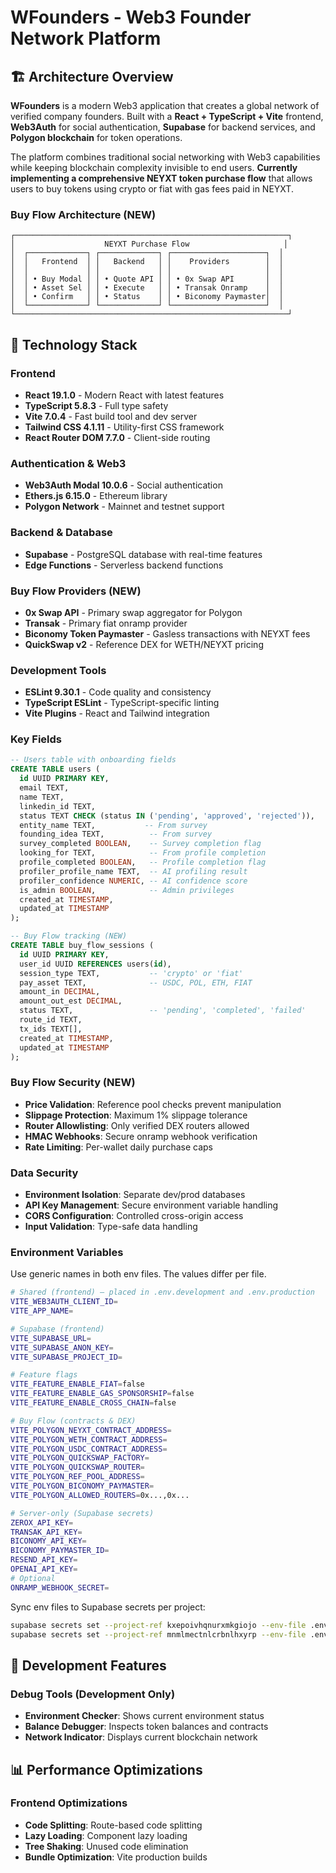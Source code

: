# WFounders - Web3 Founder Network Platform

## 🏗️ Architecture Overview

**WFounders** is a modern Web3 application that creates a global network of verified company founders. Built with a **React + TypeScript + Vite** frontend, **Web3Auth** for social authentication, **Supabase** for backend services, and **Polygon blockchain** for token operations.

The platform combines traditional social networking with Web3 capabilities while keeping blockchain complexity invisible to end users. **Currently implementing a comprehensive NEYXT token purchase flow** that allows users to buy tokens using crypto or fiat with gas fees paid in NEYXT.


### Buy Flow Architecture (NEW)
```
┌─────────────────────────────────────────────────────────────┐
│                    NEYXT Purchase Flow                     │
│  ┌─────────────┐ ┌─────────────┐ ┌─────────────────────┐  │
│  │   Frontend  │ │   Backend   │ │    Providers        │  │
│  │             │ │             │ │                     │  │
│  │ • Buy Modal │ │ • Quote API │ │ • 0x Swap API       │  │
│  │ • Asset Sel │ │ • Execute   │ │ • Transak Onramp    │  │
│  │ • Confirm   │ │ • Status    │ │ • Biconomy Paymaster│  │
│  └─────────────┘ └─────────────┘ └─────────────────────┘  │
└─────────────────────────────────────────────────────────────┘
```
## 🔧 Technology Stack

### Frontend
- **React 19.1.0** - Modern React with latest features
- **TypeScript 5.8.3** - Full type safety
- **Vite 7.0.4** - Fast build tool and dev server
- **Tailwind CSS 4.1.11** - Utility-first CSS framework
- **React Router DOM 7.7.0** - Client-side routing

### Authentication & Web3
- **Web3Auth Modal 10.0.6** - Social authentication
- **Ethers.js 6.15.0** - Ethereum library
- **Polygon Network** - Mainnet and testnet support

### Backend & Database
- **Supabase** - PostgreSQL database with real-time features
- **Edge Functions** - Serverless backend functions

### Buy Flow Providers (NEW)
- **0x Swap API** - Primary swap aggregator for Polygon
- **Transak** - Primary fiat onramp provider
- **Biconomy Token Paymaster** - Gasless transactions with NEYXT fees
- **QuickSwap v2** - Reference DEX for WETH/NEYXT pricing

### Development Tools
- **ESLint 9.30.1** - Code quality and consistency
- **TypeScript ESLint** - TypeScript-specific linting
- **Vite Plugins** - React and Tailwind integration

### Key Fields
```sql
-- Users table with onboarding fields
CREATE TABLE users (
  id UUID PRIMARY KEY,
  email TEXT,
  name TEXT,
  linkedin_id TEXT,
  status TEXT CHECK (status IN ('pending', 'approved', 'rejected')),
  entity_name TEXT,           -- From survey
  founding_idea TEXT,          -- From survey
  survey_completed BOOLEAN,    -- Survey completion flag
  looking_for TEXT,            -- From profile completion
  profile_completed BOOLEAN,   -- Profile completion flag
  profiler_profile_name TEXT,  -- AI profiling result
  profiler_confidence NUMERIC, -- AI confidence score
  is_admin BOOLEAN,            -- Admin privileges
  created_at TIMESTAMP,
  updated_at TIMESTAMP
);

-- Buy Flow tracking (NEW)
CREATE TABLE buy_flow_sessions (
  id UUID PRIMARY KEY,
  user_id UUID REFERENCES users(id),
  session_type TEXT,           -- 'crypto' or 'fiat'
  pay_asset TEXT,              -- USDC, POL, ETH, FIAT
  amount_in DECIMAL,
  amount_out_est DECIMAL,
  status TEXT,                 -- 'pending', 'completed', 'failed'
  route_id TEXT,
  tx_ids TEXT[],
  created_at TIMESTAMP,
  updated_at TIMESTAMP
);
```

### Buy Flow Security (NEW)
- **Price Validation**: Reference pool checks prevent manipulation
- **Slippage Protection**: Maximum 1% slippage tolerance
- **Router Allowlisting**: Only verified DEX routers allowed
- **HMAC Webhooks**: Secure onramp webhook verification
- **Rate Limiting**: Per-wallet daily purchase caps

### Data Security
- **Environment Isolation**: Separate dev/prod databases
- **API Key Management**: Secure environment variable handling
- **CORS Configuration**: Controlled cross-origin access
- **Input Validation**: Type-safe data handling


### Environment Variables
Use generic names in both env files. The values differ per file.

```bash
# Shared (frontend) — placed in .env.development and .env.production
VITE_WEB3AUTH_CLIENT_ID=
VITE_APP_NAME=

# Supabase (frontend)
VITE_SUPABASE_URL=
VITE_SUPABASE_ANON_KEY=
VITE_SUPABASE_PROJECT_ID=

# Feature flags
VITE_FEATURE_ENABLE_FIAT=false
VITE_FEATURE_ENABLE_GAS_SPONSORSHIP=false
VITE_FEATURE_ENABLE_CROSS_CHAIN=false

# Buy Flow (contracts & DEX)
VITE_POLYGON_NEYXT_CONTRACT_ADDRESS=
VITE_POLYGON_WETH_CONTRACT_ADDRESS=
VITE_POLYGON_USDC_CONTRACT_ADDRESS=
VITE_POLYGON_QUICKSWAP_FACTORY=
VITE_POLYGON_QUICKSWAP_ROUTER=
VITE_POLYGON_REF_POOL_ADDRESS=
VITE_POLYGON_BICONOMY_PAYMASTER=
VITE_POLYGON_ALLOWED_ROUTERS=0x...,0x...

# Server-only (Supabase secrets)
ZEROX_API_KEY=
TRANSAK_API_KEY=
BICONOMY_API_KEY=
BICONOMY_PAYMASTER_ID=
RESEND_API_KEY=
OPENAI_API_KEY=
# Optional
ONRAMP_WEBHOOK_SECRET=
```

Sync env files to Supabase secrets per project:

```bash
supabase secrets set --project-ref kxepoivhqnurxmkgiojo --env-file .env.development   # uses .env.development → dev project
supabase secrets set --project-ref mnmlmectnlcrbnlhxyrp --env-file .env.production  # uses .env.production → prod project
```

## 🧪 Development Features

### Debug Tools (Development Only)
- **Environment Checker**: Shows current environment status
- **Balance Debugger**: Inspects token balances and contracts
- **Network Indicator**: Displays current blockchain network

## 📊 Performance Optimizations

### Frontend Optimizations
- **Code Splitting**: Route-based code splitting
- **Lazy Loading**: Component lazy loading
- **Tree Shaking**: Unused code elimination
- **Bundle Optimization**: Vite production builds